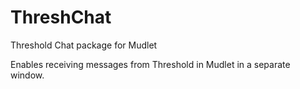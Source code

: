 # ThreshChat
Threshold Chat package for Mudlet

Enables receiving messages from Threshold in Mudlet in a separate window.
